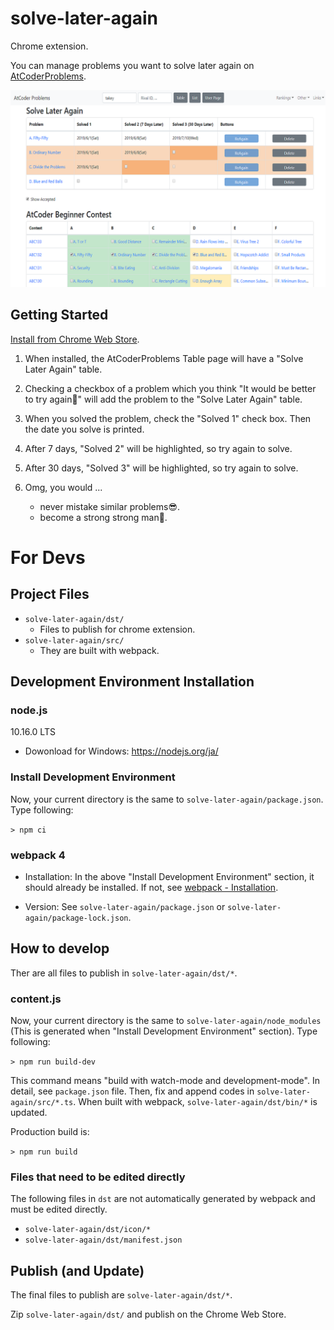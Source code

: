 # solve-later-again
Chrome extension.

You can manage problems you want to solve later again on [AtCoderProblems](https://kenkoooo.com/atcoder#/table/).

![Screenshot](/solve-later-again/img/screenshot1_1280x800.png "Screenshot")

## Getting Started

[Install from Chrome Web Store](https://chrome.google.com/webstore/detail/solve-later-again/emndffmnlppiaelhdneheagpaancfahk).


1. When installed, the AtCoderProblems Table page will have a "Solve Later Again" table.

2. Checking a checkbox of a problem which you think "It would be better to try again🤔" will add the problem to the "Solve Later Again" table.

3. When you solved the problem, check the "Solved 1" check box. Then the date you solve is printed.

4. After 7 days, "Solved 2" will be highlighted, so try again to solve.

5. After 30 days, "Solved 3" will be highlighted, so try again to solve.

6. Omg, you would ...
    * never mistake similar problems😎.
    * become a strong strong man💪.


# For Devs
## Project Files
* `solve-later-again/dst/`
    * Files to publish for chrome extension.
* `solve-later-again/src/`
    * They are built with webpack.

## Development Environment Installation
### node.js
10.16.0 LTS

* Dowonload for Windows: https://nodejs.org/ja/

### Install Development Environment

Now, your current directory is the same to `solve-later-again/package.json`. Type following:

`> npm ci`


### webpack 4
* Installation: In the above "Install Development Environment" section, it should already be installed.  If not, see [webpack - Installation](https://webpack.js.org/guides/installation/).

* Version: See `solve-later-again/package.json` or `solve-later-again/package-lock.json`.


## How to develop
Ther are all files to publish in `solve-later-again/dst/*`.


### content.js
Now, your current directory is the same to `solve-later-again/node_modules` (This is generated when "Install Development Environment" section). Type following:

`> npm run build-dev`

This command means "build with watch-mode and development-mode". In detail, see `package.json` file. Then, fix and append codes in `solve-later-again/src/*.ts`. When built with webpack, `solve-later-again/dst/bin/*` is updated.

Production build is:

`> npm run build`


### Files that need to be edited directly

The following files in `dst` are not automatically generated by webpack and must be edited directly.

* `solve-later-again/dst/icon/*`
* `solve-later-again/dst/manifest.json`


## Publish (and Update)

The final files to publish are `solve-later-again/dst/*`.

Zip `solve-later-again/dst/` and publish on the Chrome Web Store.
